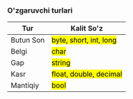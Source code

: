 ### O'zgaruvchi turlari
| Tur       | Kalit So'z                          |
| --------- | ----------------------------------- |
| Butun Son | <mark>byte, short, int, long</mark> |
| Belgi     | <mark>char</mark>                   |
| Gap       | <mark>string</mark>                 |
| Kasr      | <mark>float, double, decimal</mark> |
| Mantiqiy  | <mark>bool</mark>                   |